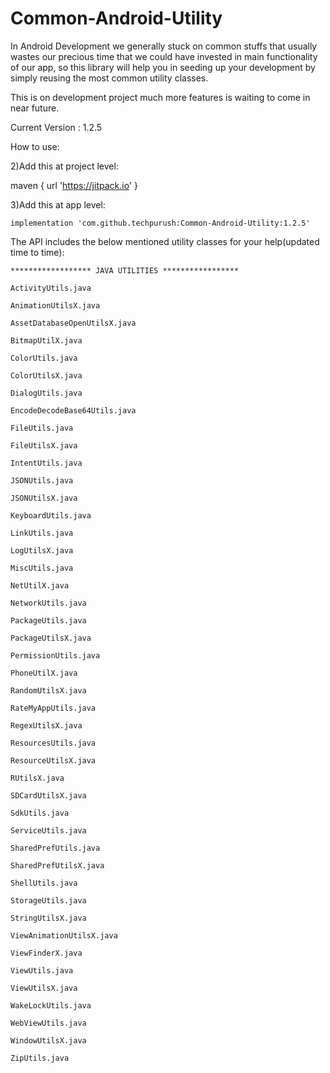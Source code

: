 # Common-Android-Utility
In Android Development we generally stuck on common stuffs that usually wastes our precious time that we could have invested in main functionality of our app, so this library will help
you in seeding up your development by simply reusing the most common utility classes.

This is on development project much more features is waiting to come in near future.

Current Version : 1.2.5

How to use:

2)Add this at project level:

maven { url 'https://jitpack.io' }

3)Add this at app level:

    implementation 'com.github.techpurush:Common-Android-Utility:1.2.5'


The API includes the below mentioned utility classes for your help(updated time to time):

    
    ****************** JAVA UTILITIES *****************
    
    ActivityUtils.java
    
    AnimationUtilsX.java
    
    AssetDatabaseOpenUtilsX.java
    
    BitmapUtilX.java
    
    ColorUtils.java
    
    ColorUtilsX.java
    
    DialogUtils.java
    
    EncodeDecodeBase64Utils.java
    
    FileUtils.java
    
    FileUtilsX.java
    
    IntentUtils.java
    
    JSONUtils.java
    
    JSONUtilsX.java
    
    KeyboardUtils.java
    
    LinkUtils.java
    
    LogUtilsX.java
    
    MiscUtils.java
    
    NetUtilX.java
    
    NetworkUtils.java
    
    PackageUtils.java
    
    PackageUtilsX.java
    
    PermissionUtils.java
    
    PhoneUtilX.java
    
    RandomUtilsX.java
    
    RateMyAppUtils.java
    
    RegexUtilsX.java
    
    ResourcesUtils.java
    
    ResourceUtilsX.java
    
    RUtilsX.java
    
    SDCardUtilsX.java
    
    SdkUtils.java
    
    ServiceUtils.java
    
    SharedPrefUtils.java
    
    SharedPrefUtilsX.java
    
    ShellUtils.java
    
    StorageUtils.java
    
    StringUtilsX.java
    
    ViewAnimationUtilsX.java
    
    ViewFinderX.java
    
    ViewUtils.java
    
    ViewUtilsX.java
    
    WakeLockUtils.java
    
    WebViewUtils.java
    
    WindowUtilsX.java
    
    ZipUtils.java


